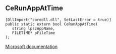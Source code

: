 ## CeRunAppAtTime

```
[DllImport("coredll.dll", SetLastError = true)]
public static extern bool CeRunAppAtTime(
   string lpszAppName,
   FILETIME* pFileTime
);
```

[Microsoft documentation](https://docs.microsoft.com/en-us/previous-versions/bb416384(v%3Dmsdn.10))
